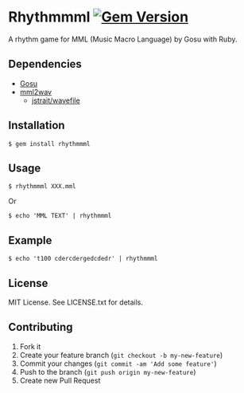 # Rhythmmml [![Gem Version](https://badge.fury.io/rb/rhythmml.svg)](http://badge.fury.io/rb/rhythmml)

A rhythm game for MML (Music Macro Language) by Gosu with Ruby.

## Dependencies

* [Gosu](https://www.libgosu.org/)
* [mml2wav](https://github.com/myokoym/mml2wav)
  * [jstrait/wavefile](https://github.com/jstrait/wavefile)

## Installation

    $ gem install rhythmmml

## Usage

    $ rhythmmml XXX.mml

Or

    $ echo 'MML TEXT' | rhythmmml

## Example

    $ echo 't100 cdercdergedcdedr' | rhythmmml

## License

MIT License. See LICENSE.txt for details.

## Contributing

1. Fork it
2. Create your feature branch (`git checkout -b my-new-feature`)
3. Commit your changes (`git commit -am 'Add some feature'`)
4. Push to the branch (`git push origin my-new-feature`)
5. Create new Pull Request
